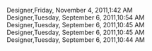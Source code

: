 ﻿Designer,Friday, November 4, 2011,1:42 AM  Designer,Tuesday, September 6, 2011,10:54 AM  Designer,Tuesday, September 6, 2011,10:45 AM  Designer,Tuesday, September 6, 2011,10:45 AM  Designer,Tuesday, September 6, 2011,10:44 AM
